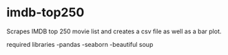 # imdb-top250
Scrapes IMDB top 250 movie list and creates a csv file as well as a bar plot.

required libraries
-pandas
-seaborn
-beautiful soup
